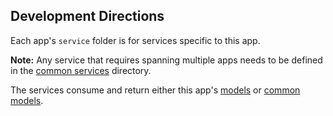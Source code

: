## Development Directions ##

Each app's `service` folder is for services specific to this app.

**Note:**
Any service that requires spanning multiple apps needs to be defined
in the [common services](../../../shared/services/) directory.

The services consume and return either this app's [models](../models/)
or [common models](../../../shared/models).
